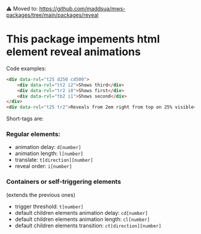 ⚠ Moved to: <https://github.com/maddsua/mws-packages/tree/main/packages/reveal>

# This package impements html element reveal animations

Code examples:
```html
<div data-rvl="t25 d250 cd500">
	<div data-rvl="tt2 i2">Shows third</div>
	<div data-rvl="tr2 i0">Shows first</div>
	<div data-rvl="tb2 i1">Shows second</div>
</div>
<div data-rvl="t25 tr2">Reveals from 2em right from top on 25% visible</div>
```

Short-tags are:

### Regular elements:

- animation delay: `d[number]`
- animation length: `l[number]`
- translate: `t[direction][number]`
- reveal order: `i[number]`

### Containers or self-triggering elements

(extends the previous ones)

- trigger threshold: `t[number]`
- default children elements animation delay: `cd[number]`
- default children elements animation length: `cl[number]`
- default children elements transition: `ct[direction][number]`
